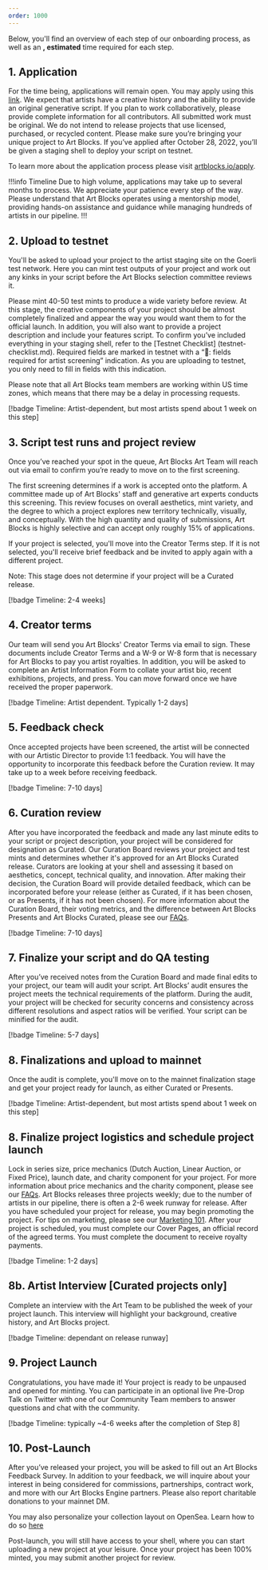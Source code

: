 ```yaml
---
order: 1000
---
```


Below, you'll find an overview of each step of our onboarding process, as well as an **, estimated** time required for each step.

## 1. Application

For the time being, applications will remain open. You may apply using this [link](https://www.artblocks.io/apply). We expect that artists have a creative history and the ability to provide an original generative script. If you plan to work collaboratively, please provide complete information for all contributors. All submitted work must be original. We do not intend to release projects that use licensed, purchased, or recycled content. Please make sure you’re bringing your unique project to Art Blocks. If you’ve applied after October 28, 2022, you’ll be given a staging shell to deploy your script on testnet.

To learn more about the application process please visit [artblocks.io/apply](artblocks.io/apply).

!!!info Timeline
Due to high volume, applications may take up to several months to process. We appreciate your patience every step of the way. Please understand that Art Blocks operates using a mentorship model, providing hands-on assistance and guidance while managing hundreds of artists in our pipeline.
!!!

## 2. Upload to testnet

You'll be asked to upload your project to the artist staging site on the Goerli test network. Here you can mint test outputs of your project and work out any kinks in your script before the Art Blocks selection committee reviews it. 

Please mint 40-50 test mints to produce a wide variety before review. At this stage, the creative components of your project should be almost completely finalized and appear the way you would want them to for the official launch. In addition, you will also want to provide a project description and include your features script. To confirm you’ve included everything in your staging shell, refer to the [Testnet Checklist] (testnet-checklist.md). Required fields are marked in testnet with a “📄: fields required for artist screening” indication. As you are uploading to testnet, you only need to fill in fields with this indication. 


Please note that all Art Blocks team members are working within US time zones, which means that there may be a delay in processing requests. 

[!badge Timeline: Artist-dependent, but most artists spend about 1 week on this step]


## 3. Script test runs and project review

Once you’ve reached your spot in the queue, Art Blocks Art Team will reach out via email to confirm you’re ready to move on to the first screening. 

The first screening determines if a work is accepted onto the platform. A committee made up of Art Blocks' staff and generative art experts conducts this screening. This review focuses on overall aesthetics, mint variety, and the degree to which a project explores new territory technically, visually, and conceptually. With the high quantity and quality of submissions, Art Blocks is highly selective and can accept only roughly 15% of applications.

If your project is selected, you'll move into the Creator Terms step. If it is not selected, you'll receive brief feedback and be invited to apply again with a different project. 

Note: This stage does not determine if your project will be a Curated release.

[!badge Timeline: 2-4 weeks]

## 4. Creator terms

Our team will send you Art Blocks' Creator Terms via email to sign. These documents include Creator Terms and a W-9 or W-8 form that is necessary for Art Blocks to pay you artist royalties.  In addition, you will be asked to complete an Artist Information Form to collate your artist bio, recent exhibitions, projects, and press. You can move forward once we have received the proper paperwork. 

[!badge Timeline: Artist dependent. Typically 1-2 days]

## 5. Feedback check

Once accepted projects have been screened, the artist will be connected with our Artistic Director to provide 1:1 feedback. You will have the opportunity to incorporate this feedback before the Curation review. It may take up to a week before receiving feedback. 

[!badge Timeline: 7-10 days]

## 6. Curation review

After you have incorporated the feedback and made any last minute edits to your script or project description, your project will be considered for designation as Curated. Our Curation Board reviews your project and test mints and determines whether it's approved for an Art Blocks Curated release. Curators are looking at your shell and assessing it based on aesthetics, concept, technical quality, and innovation. After making their decision, the Curation Board will provide detailed feedback, which can be incorporated before your release (either as Curated, if it has been chosen, or as Presents, if it has not been chosen).  For more information about the Curation Board, their voting metrics, and the difference between Art Blocks Presents and Art Blocks Curated, please see our [FAQs](faqs.md). 

[!badge Timeline: 7-10 days]

## 7. Finalize your script and do QA testing 

After you’ve received notes from the Curation Board and made final edits to your project, our team will audit your script. Art Blocks’ audit ensures the project meets the technical requirements of the platform. During the audit, your project will be checked for security concerns and consistency across different resolutions and aspect ratios will be verified. Your script can be minified for the audit.

[!badge Timeline: 5-7 days]

## 8. Finalizations and upload to mainnet

Once the audit is complete, you'll move on to the mainnet finalization stage and get your project ready for launch, as either Curated or Presents. 

[!badge Timeline: Artist-dependent, but most artists spend about 1 week on this step]

## 8. Finalize project logistics and schedule project launch

Lock in series size, price mechanics (Dutch Auction, Linear Auction, or Fixed Price), launch date, and charity component for your project. For more information about price mechanics and the charity component, please see our [FAQs](faqs.md). Art Blocks releases three projects weekly; due to the number of artists in our pipeline, there is often a 2-6 week runway for release. After you have scheduled your project for release, you may begin promoting the project. For tips on marketing, please see our [Marketing 101](marketing-101.md). After your project is scheduled, you must complete our Cover Pages, an official record of the agreed terms. You must complete the document to receive royalty payments. 

[!badge Timeline: 1-2 days]

## 8b. Artist Interview [Curated projects only]

Complete an interview with the Art Team to be published the week of your project launch. This interview will highlight your background, creative history, and Art Blocks project.

[!badge Timeline: dependant on release runway]

## 9. Project Launch

Congratulations, you have made it! Your project is ready to be unpaused and opened for minting. You can participate in an optional live Pre-Drop Talk on Twitter with one of our Community Team members to answer questions and chat with the community.

[!badge Timeline: typically ~4-6 weeks after the completion of Step 8]

## 10. Post-Launch 

After you’ve released your project, you will be asked to fill out an Art Blocks Feedback Survey. In addition to your feedback, we will inquire about your interest in being considered for commissions, partnerships, contract work, and more with our Art Blocks Engine partners. Please also report charitable donations to your mainnet DM. 

You may also personalize your collection layout on OpenSea. Learn how to do so [here](https://docs.artblocks.io/creator-docs/creator-onboarding/readme/opensea-personalization/)

Post-launch, you will still have access to your shell, where you can start uploading a new project at your leisure. Once your project has been 100% minted, you may submit another project for review. 

